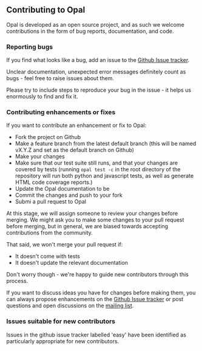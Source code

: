 ## Contributing to Opal

Opal is developed as an open source project, and as such we welcome contributions in the form of bug reports, documentation, and code.

### Reporting bugs

If you find what looks like a bug, add an issue to the [Github Issue tracker](http://github.com/opal/issues).

Unclear documentation, unexpected error messages definitely count as bugs - feel free to raise issues about them.

Please try to include steps to reproduce your bug in the issue - it helps us enormously to find and fix it.

### Contributing enhancements or fixes

If you want to contribute an enhancement or fix to Opal:

* Fork the project on Github
* Make a feature branch from the latest default branch (this will be named vX.Y.Z and set as the default branch on Github)
* Make your changes
* Make sure that our test suite still runs, and that your changes are covered by tests (running `opal test -c` in the root directory of the repository will
run both python and javascript tests, as well as generate HTML code coverage reports.)
* Update the Opal documentation to be
* Commit the changes and push to your fork
* Submi a pull request to Opal

At this stage, we will assign someone to review your changes before merging. We might ask you to make some changes to your pull request before
merging, but in general, we are biased towards accepting contributions from the community.

That said, we won't merge your pull request if:

* It doesn't come with tests
* It doesn't update the relevant documentation

Don't worry though - we're happy to guide new contributors through this process.

If you want to discuss ideas you have for changes before making them, you can always propose enhancements on
the [Github Issue tracker](http://github.com/opal/issues) or post questions and open discussions on the
[mailing list](https://groups.google.com/forum/?ohc-dev#!forum/ohc-opal).

### Issues suitable for new contributors

Issues in the github issue tracker labelled 'easy' have been identified as particularly appropriate for new contributors.
